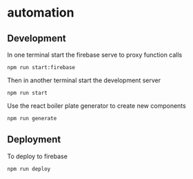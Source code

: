 # automation

## Development

In one terminal start the firebase serve to proxy function calls

```
npm run start:firebase
```

Then in another terminal start the development server

```
npm run start
```

Use the react boiler plate generator to create new components

```
npm run generate
```

## Deployment

To deploy to firebase

```
npm run deploy
```
